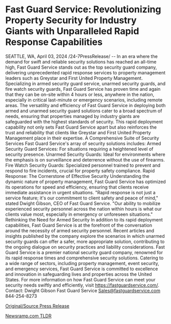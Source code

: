 # Fast Guard Service: Revolutionizing Property Security for Industry Giants with Unparalleled Rapid Response Capabilities

SEATTLE, WA, April 03, 2024 /24-7PressRelease/ -- In an era where the demand for swift and reliable security solutions has reached an all-time high, Fast Guard Service stands out as the top security guard company, delivering unprecedented rapid response services to property management leaders such as Greystar and First United Property Management. Specializing in armed security guard service, unarmed security guards, and fire watch security guards, Fast Guard Service has proven time and again that they can be on-site within 4 hours or less, anywhere in the nation, especially in critical last-minute or emergency scenarios, including remote areas.  The versatility and efficiency of Fast Guard Service in deploying both armed and unarmed security guard solutions cater to a broad spectrum of needs, ensuring that properties managed by industry giants are safeguarded with the highest standards of security. This rapid deployment capability not only sets Fast Guard Service apart but also reinforces the trust and reliability that clients like Greystar and First United Property Management place in their expertise.  A Comprehensive Suite of Security Services  Fast Guard Service's array of security solutions includes:  Armed Security Guard Services: For situations requiring a heightened level of security presence. Unarmed Security Guards: Ideal for environments where the emphasis is on surveillance and deterrence without the use of firearms. Fire Watch Security Guards: Specialized personnel trained to prevent and respond to fire incidents, crucial for property safety compliance. Rapid Response: The Cornerstone of Effective Security  Understanding the dynamic nature of property management, Fast Guard Service has optimized its operations for speed and efficiency, ensuring that clients receive immediate assistance in urgent situations. "Rapid response is not just a service feature; it's our commitment to client safety and peace of mind," stated Dwight Gibson, CEO of Fast Guard Service. "Our ability to mobilize experienced security personnel across the nation within hours is what our clients value most, especially in emergency or unforeseen situations."  Rethinking the Need for Armed Security  In addition to its rapid deployment capabilities, Fast Guard Service is at the forefront of the conversation around the necessity of armed security personnel. Recent articles and insights published by the company explore the scenarios in which unarmed security guards can offer a safer, more appropriate solution, contributing to the ongoing dialogue on security practices and liability considerations.  Fast Guard Service is a premier national security guard company, renowned for its rapid response times and comprehensive security solutions. Catering to a wide range of sectors, including property management, event security, and emergency services, Fast Guard Service is committed to excellence and innovation in safeguarding lives and properties across the United States.  For more information on how Fast Guard Service can meet your security needs swiftly and efficiently, visit https://fastguardservice.com/.  Contact:  Dwight Gibson Fast Guard Service  Sales@fastguardservice.com 844-254-8273 

[Original/Source Press Release](https://www.24-7pressrelease.com/press-release/509776/fast-guard-service-revolutionizing-property-security-for-industry-giants-with-unparalleled-rapid-response-capabilities) 

[Newsramp.com TLDR](https://newsramp.com/None) 